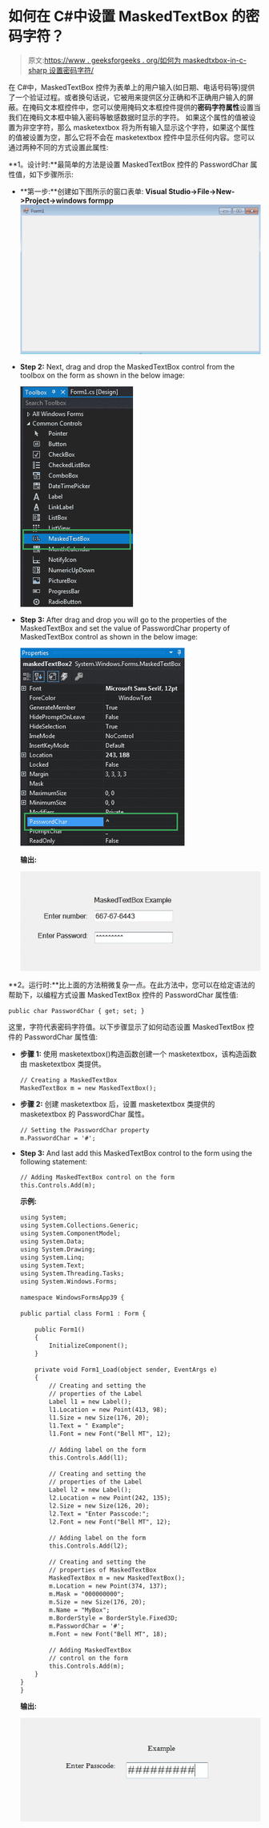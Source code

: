 # 如何在 C#中设置 MaskedTextBox 的密码字符？

> 原文:[https://www . geeksforgeeks . org/如何为 maskedtxbox-in-c-sharp 设置密码字符/](https://www.geeksforgeeks.org/how-to-set-the-password-character-for-maskedtextbox-in-c-sharp/)

在 C#中，MaskedTextBox 控件为表单上的用户输入(如日期、电话号码等)提供了一个验证过程。或者换句话说，它被用来提供区分正确和不正确用户输入的屏蔽。在掩码文本框控件中，您可以使用掩码文本框控件提供的**密码字符属性**设置当我们在掩码文本框中输入密码等敏感数据时显示的字符。
如果这个属性的值被设置为非空字符，那么 masketextbox 将为所有输入显示这个字符，如果这个属性的值被设置为空，那么它将不会在 masketextbox 控件中显示任何内容。您可以通过两种不同的方式设置此属性:

**1。设计时:**最简单的方法是设置 MaskedTextBox 控件的 PasswordChar 属性值，如下步骤所示:

*   **第一步:**创建如下图所示的窗口表单:
    **Visual Studio->File->New->Project->windows formpp**
    ![](img/de9202f1f4646167e60ea580d67273d9.png)
*   **Step 2:** Next, drag and drop the MaskedTextBox control from the toolbox on the form as shown in the below image:

    ![](img/696b640abfbffd1882d7239ad47f0669.png)

*   **Step 3:** After drag and drop you will go to the properties of the MaskedTextBox and set the value of PasswordChar property of MaskedTextBox control as shown in the below image:

    ![](img/0549c471306b18eb437b85b67e28ef73.png)

    **输出:**

    ![](img/29fa5667cded1b323ee12a3c3c671775.png)

**2。运行时:**比上面的方法稍微复杂一点。在此方法中，您可以在给定语法的帮助下，以编程方式设置 MaskedTextBox 控件的 PasswordChar 属性值:

```
public char PasswordChar { get; set; }
```

这里，字符代表密码字符值。以下步骤显示了如何动态设置 MaskedTextBox 控件的 PasswordChar 属性值:

*   **步骤 1:** 使用 masketextbox()构造函数创建一个 masketextbox，该构造函数由 masketextbox 类提供。

    ```
    // Creating a MaskedTextBox
    MaskedTextBox m = new MaskedTextBox();

    ```

*   **步骤 2:** 创建 masketextbox 后，设置 masketextbox 类提供的 masketextbox 的 PasswordChar 属性。

    ```
    // Setting the PasswordChar property
    m.PasswordChar = '#';

    ```

*   **Step 3:** And last add this MaskedTextBox control to the form using the following statement:

    ```
    // Adding MaskedTextBox control on the form
    this.Controls.Add(m);

    ```

    **示例:**

    ```
    using System;
    using System.Collections.Generic;
    using System.ComponentModel;
    using System.Data;
    using System.Drawing;
    using System.Linq;
    using System.Text;
    using System.Threading.Tasks;
    using System.Windows.Forms;

    namespace WindowsFormsApp39 {

    public partial class Form1 : Form {

        public Form1()
        {
            InitializeComponent();
        }

        private void Form1_Load(object sender, EventArgs e)
        {
            // Creating and setting the 
            // properties of the Label
            Label l1 = new Label();
            l1.Location = new Point(413, 98);
            l1.Size = new Size(176, 20);
            l1.Text = " Example";
            l1.Font = new Font("Bell MT", 12);

            // Adding label on the form
            this.Controls.Add(l1);

            // Creating and setting the 
            // properties of the Label
            Label l2 = new Label();
            l2.Location = new Point(242, 135);
            l2.Size = new Size(126, 20);
            l2.Text = "Enter Passcode:";
            l2.Font = new Font("Bell MT", 12);

            // Adding label on the form
            this.Controls.Add(l2);

            // Creating and setting the 
            // properties of MaskedTextBox
            MaskedTextBox m = new MaskedTextBox();
            m.Location = new Point(374, 137);
            m.Mask = "000000000";
            m.Size = new Size(176, 20);
            m.Name = "MyBox";
            m.BorderStyle = BorderStyle.Fixed3D;
            m.PasswordChar = '#';
            m.Font = new Font("Bell MT", 18);

            // Adding MaskedTextBox 
            // control on the form
            this.Controls.Add(m);
        }
    }
    }
    ```

    **输出:**

    ![](img/2a6009fe297e40e8e17438bf13a66f7d.png)